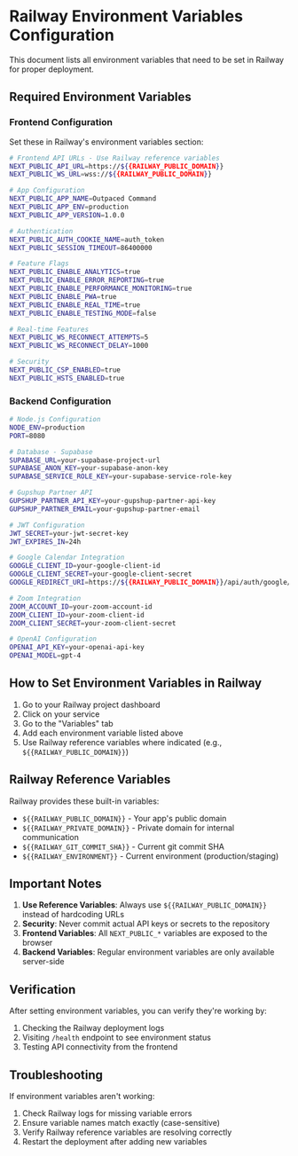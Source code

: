 # Railway Environment Variables Configuration

This document lists all environment variables that need to be set in Railway for proper deployment.

## Required Environment Variables

### Frontend Configuration
Set these in Railway's environment variables section:

```bash
# Frontend API URLs - Use Railway reference variables
NEXT_PUBLIC_API_URL=https://${{RAILWAY_PUBLIC_DOMAIN}}
NEXT_PUBLIC_WS_URL=wss://${{RAILWAY_PUBLIC_DOMAIN}}

# App Configuration
NEXT_PUBLIC_APP_NAME=Outpaced Command
NEXT_PUBLIC_APP_ENV=production
NEXT_PUBLIC_APP_VERSION=1.0.0

# Authentication
NEXT_PUBLIC_AUTH_COOKIE_NAME=auth_token
NEXT_PUBLIC_SESSION_TIMEOUT=86400000

# Feature Flags
NEXT_PUBLIC_ENABLE_ANALYTICS=true
NEXT_PUBLIC_ENABLE_ERROR_REPORTING=true
NEXT_PUBLIC_ENABLE_PERFORMANCE_MONITORING=true
NEXT_PUBLIC_ENABLE_PWA=true
NEXT_PUBLIC_ENABLE_REAL_TIME=true
NEXT_PUBLIC_ENABLE_TESTING_MODE=false

# Real-time Features
NEXT_PUBLIC_WS_RECONNECT_ATTEMPTS=5
NEXT_PUBLIC_WS_RECONNECT_DELAY=1000

# Security
NEXT_PUBLIC_CSP_ENABLED=true
NEXT_PUBLIC_HSTS_ENABLED=true
```

### Backend Configuration
```bash
# Node.js Configuration
NODE_ENV=production
PORT=8080

# Database - Supabase
SUPABASE_URL=your-supabase-project-url
SUPABASE_ANON_KEY=your-supabase-anon-key
SUPABASE_SERVICE_ROLE_KEY=your-supabase-service-role-key

# Gupshup Partner API
GUPSHUP_PARTNER_API_KEY=your-gupshup-partner-api-key
GUPSHUP_PARTNER_EMAIL=your-gupshup-partner-email

# JWT Configuration
JWT_SECRET=your-jwt-secret-key
JWT_EXPIRES_IN=24h

# Google Calendar Integration
GOOGLE_CLIENT_ID=your-google-client-id
GOOGLE_CLIENT_SECRET=your-google-client-secret
GOOGLE_REDIRECT_URI=https://${{RAILWAY_PUBLIC_DOMAIN}}/api/auth/google/callback

# Zoom Integration
ZOOM_ACCOUNT_ID=your-zoom-account-id
ZOOM_CLIENT_ID=your-zoom-client-id
ZOOM_CLIENT_SECRET=your-zoom-client-secret

# OpenAI Configuration
OPENAI_API_KEY=your-openai-api-key
OPENAI_MODEL=gpt-4
```

## How to Set Environment Variables in Railway

1. Go to your Railway project dashboard
2. Click on your service
3. Go to the "Variables" tab
4. Add each environment variable listed above
5. Use Railway reference variables where indicated (e.g., `${{RAILWAY_PUBLIC_DOMAIN}}`)

## Railway Reference Variables

Railway provides these built-in variables:
- `${{RAILWAY_PUBLIC_DOMAIN}}` - Your app's public domain
- `${{RAILWAY_PRIVATE_DOMAIN}}` - Private domain for internal communication
- `${{RAILWAY_GIT_COMMIT_SHA}}` - Current git commit SHA
- `${{RAILWAY_ENVIRONMENT}}` - Current environment (production/staging)

## Important Notes

1. **Use Reference Variables**: Always use `${{RAILWAY_PUBLIC_DOMAIN}}` instead of hardcoding URLs
2. **Security**: Never commit actual API keys or secrets to the repository
3. **Frontend Variables**: All `NEXT_PUBLIC_*` variables are exposed to the browser
4. **Backend Variables**: Regular environment variables are only available server-side

## Verification

After setting environment variables, you can verify they're working by:
1. Checking the Railway deployment logs
2. Visiting `/health` endpoint to see environment status
3. Testing API connectivity from the frontend

## Troubleshooting

If environment variables aren't working:
1. Check Railway logs for missing variable errors
2. Ensure variable names match exactly (case-sensitive)
3. Verify Railway reference variables are resolving correctly
4. Restart the deployment after adding new variables
